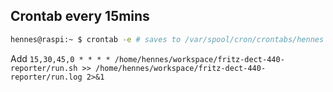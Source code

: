 ## Crontab every 15mins
```sh
hennes@raspi:~ $ crontab -e # saves to /var/spool/cron/crontabs/hennes
``` 
Add `15,30,45,0 * * * * /home/hennes/workspace/fritz-dect-440-reporter/run.sh >> /home/hennes/workspace/fritz-dect-440-reporter/run.log 2>&1`